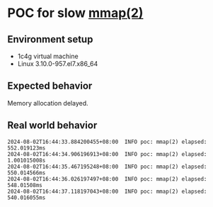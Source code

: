 # POC for slow [mmap(2)][1]

## Environment setup

- 1c4g virtual machine
- Linux 3.10.0-957.el7.x86_64

## Expected behavior

Memory allocation delayed.

## Real world behavior

```
2024-08-02T16:44:33.884200455+08:00  INFO poc: mmap(2) elapsed: 552.019123ms
2024-08-02T16:44:34.906196913+08:00  INFO poc: mmap(2) elapsed: 1.001015008s
2024-08-02T16:44:35.467195248+08:00  INFO poc: mmap(2) elapsed: 550.014566ms
2024-08-02T16:44:36.026197497+08:00  INFO poc: mmap(2) elapsed: 548.01508ms
2024-08-02T16:44:37.118197043+08:00  INFO poc: mmap(2) elapsed: 540.016055ms
```

[1]: https://man7.org/linux/man-pages/man2/mmap.2.html
